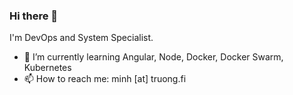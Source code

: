 ### Hi there 👋

I'm DevOps and System Specialist. 

- 🌱 I’m currently learning Angular, Node, Docker, Docker Swarm, Kubernetes
- 📫 How to reach me: minh [at] truong.fi


<!--
**olkitu/olkitu** is a ✨ _special_ ✨ repository because its `README.md` (this file) appears on your GitHub profile.

Here are some ideas to get you started:

- 🔭 I’m currently working on ...
- 🌱 I’m currently learning ...
- 👯 I’m looking to collaborate on ...
- 🤔 I’m looking for help with ...
- 💬 Ask me about ...
- 📫 How to reach me: ...
- 😄 Pronouns: ...
- ⚡ Fun fact: ...
-->
